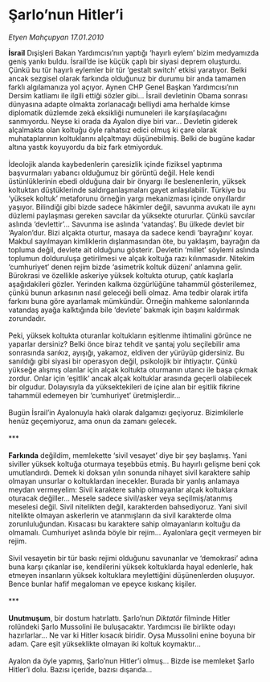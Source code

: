 # Şarlo’nun Hitler’i

*Etyen Mahçupyan 17.01.2010*

<div class="taraf_structure_2col_1zq">
<div class="margen_n">



 <p><b>İsrail</b> Dışişleri Bakan Yardımcısı’nın yaptığı ‘hayırlı eylem’ bizim medyamızda geniş yankı buldu. İsrail’de ise küçük çaplı bir siyasi deprem oluşturdu. Çünkü bu tür hayırlı eylemler bir tür ‘gestalt switch’ etkisi yaratıyor. Belki ancak sezgisel olarak farkında olduğunuz bir durumu bir anda tamamen farklı algılamanıza yol açıyor. Aynen CHP Genel Başkan Yardımcısı’nın Dersim katliamı ile ilgili ettiği sözler gibi... İsrail devletinin Obama sonrası dünyasına adapte olmakta zorlanacağı belliydi ama herhalde kimse diplomatik düzlemde zekâ eksikliği numuneleri ile karşılaşılacağını sanmıyordu. Neyse ki orada da Ayalon diye biri var... Devletin giderek alçalmakta olan koltuğu öyle rahatsız edici olmuş ki çare olarak muhataplarının koltuklarını alçaltmayı düşünebilmiş. Belki de bugüne kadar altına yastık koyuyordu da biz fark etmiyorduk. <br/><br/>İdeolojik alanda kaybedenlerin çaresizlik içinde fiziksel yaptırıma başvurmaları yabancı olduğumuz bir görüntü değil. Hele kendi üstünlüklerinin ebedi olduğuna dair bir önyargı ile beslenenlerin, yüksek koltuktan düştüklerinde saldırganlaşmaları gayet anlaşılabilir. Türkiye bu ‘yüksek koltuk’ metaforunu örneğin yargı mekanizması içinde onyıllardır yaşıyor. Bilindiği gibi bizde sadece hâkimler değil, savunma avukatı ile aynı düzlemi paylaşması gereken savcılar da yüksekte otururlar. Çünkü savcılar aslında ‘devlettir’... Savunma ise aslında ‘vatandaş’. Bu ülkede devlet bir ‘Ayalon’dur. Bizi alçakta oturtur, masaya da sadece kendi ‘bayrağını’ koyar. Makbul sayılmayan kimliklerin dışlanmasından öte, bu yaklaşım, bayrağın da topluma değil, devlete ait olduğunu gösterir. Devletin ‘millet’ söylemi aslında toplumun dolduruluşa getirilmesi ve alçak koltuğa razı kılınmasıdır. Nitekim ‘cumhuriyet’ denen rejim bizde ‘asimetrik koltuk düzeni’ anlamına gelir. Bürokrasi ve özellikle askeriye yüksek koltukta oturup, çatık kaşlarla aşağıdakileri gözler. Yerinden kalkma özgürlüğüne tahammül gösterilemez, çünkü bunun arkasının nasıl geleceği belli olmaz. Ama tedbir olarak irtifa farkını buna göre ayarlamak mümkündür. Örneğin mahkeme salonlarında vatandaş ayağa kalktığında bile ‘devlete’ bakmak için başını kaldırmak zorundadır. <br/><br/>Peki, yüksek koltukta oturanlar koltukların eşitlenme ihtimalini görünce ne yaparlar dersiniz? Belki önce biraz tehdit ve şantaj yolu seçilebilir ama sonrasında sarıkız, ayışığı, yakamoz, eldiven der yürüyüp gidersiniz. Bu sanıldığı gibi siyasi bir operasyon değil, psikolojik bir ihtiyaçtır. Çünkü yükseğe alışmış olanlar için alçak koltukta oturmanın utancı ile başa çıkmak zordur. Onlar için ‘eşitlik’ ancak alçak koltuklar arasında geçerli olabilecek bir olgudur. Dolayısıyla da yüksektekileri de içine alan bir eşitlik fikrine tahammül edemeyen bir ‘cumhuriyet’ üretmişlerdir... <br/><br/>Bugün İsrail’in Ayalonuyla haklı olarak dalgamızı geçiyoruz. Bizimkilerle henüz geçemiyoruz, ama onun da zamanı gelecek. <br/><br/>***<b> <br/><br/>Farkında</b> değildim, memlekette ‘sivil vesayet’ diye bir şey başlamış. Yani siviller yüksek koltuğa oturmaya teşebbüs etmiş. Bu hayırlı gelişme beni çok umutlandırdı. Demek ki doksan yılın sonunda nihayet sivil karaktere sahip olmayan unsurlar o koltuklardan inecekler. Burada bir yanlış anlamaya meydan vermeyelim: Sivil karaktere sahip olmayanlar alçak koltuklara oturacak değiller... Mesele sadece sivil/asker veya seçilmiş/atanmış meselesi değil. Sivil nitelikten değil, karakterden bahsediyoruz. Yani sivil nitelikte olmayan askerlerin ve atanmışların da sivil karakterde olma zorunluluğundan. Kısacası bu karaktere sahip olmayanların koltuğu da olmamalı. Cumhuriyet aslında böyle bir rejim... Ayalonlara geçit vermeyen bir rejim. <br/><br/>Sivil vesayetin bir tür baskı rejimi olduğunu savunanlar ve ‘demokrasi’ adına buna karşı çıkanlar ise, kendilerini yüksek koltuklarda hayal edenlerle, hak etmeyen insanların yüksek koltuklara meylettiğini düşünenlerden oluşuyor. Bence bunlar hafif megaloman ve epeyce kıskanç kişiler. <br/><br/>***<b> <br/><br/>Unutmuşum</b>, bir dostum hatırlattı. Şarlo’nun <i>Diktatör</i> filminde Hitler rolündeki Şarlo Mussolini ile buluşacaktır. Yardımcısı ile birlikte odayı hazırlarlar... Ne var ki Hitler kısacık biridir. Oysa Mussolini enine boyuna bir adam. Çare eşit yükseklikte olmayan iki koltuk koymaktır... <br/><br/>Ayalon da öyle yapmış, Şarlo’nun Hitler’i olmuş... Bizde ise memleket Şarlo Hitler’i dolu. Bazısı içeride, bazısı dışarıda... </p>
<br/>
<br/>
<br/>



<br/>


<div id="taraf_not">
</div>

</div>


</div>
